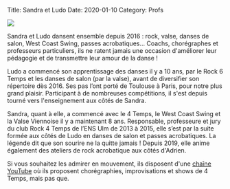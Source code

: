 Title: Sandra et Ludo 
Date: 2020-01-10
Category: Profs 

![](/images/sandra_ludo.jpg)

Sandra et Ludo dansent ensemble depuis 2016 : rock, valse, danses de salon, West Coast Swing, passes acrobatiques… Coachs, chorégraphes et professeurs particuliers, ils ne ratent jamais une occasion d'améliorer leur pédagogie et de transmettre leur amour de la danse !

Ludo a commencé son apprentissage des danses il y a 10 ans, par le Rock 6 Temps et les danses de salon (par la valse), avant de diversifier son répertoire dès 2016. Ses pas l’ont porté de Toulouse à Paris, pour notre plus grand plaisir. Participant à de nombreuses compétitions, il s'est depuis tourné vers l'enseignement aux côtés de Sandra.

Sandra, quant à elle, a commencé avec le 4 Temps, le West Coast Swing et la Valse Viennoise il y a maintenant 8 ans. Responsable, professeure et jury du club Rock 4 Temps de l’ENS Ulm de 2013 à 2015, elle s’est par la suite formée aux côtés de Ludo en danses de salon et passes acrobatiques. La légende dit que son sourire ne la quitte jamais ! Depuis 2019, elle anime également des ateliers de rock acrobatique aux côtés d'Adrien.

Si vous souhaitez les admirer en mouvement, ils disposent d'une [chaîne YouTube](https://www.youtube.com/channel/UCL2tLsKs8sDBaGFAziKjWHg) où ils proposent chorégraphies, improvisations et shows de 4 Temps, mais pas que. 
